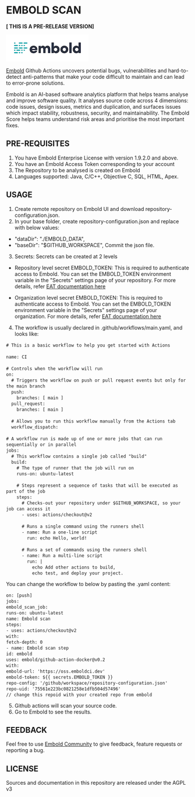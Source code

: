 # EMBOLD SCAN

**[ THIS IS A PRE-RELEASE VERSION]**

<img src="./images/embold-logo.png">

[Embold](https://embold.io) Github Actions uncovers potential bugs, vulnerabilities and hard-to-detect anti-patterns that make your code difficult to maintain and can lead to error-prone solutions.
 
Embold is an AI-based software analytics platform that helps teams analyse and improve software quality. It analyses source code across 4 dimensions: code issues, design issues, metrics and duplication, and surfaces issues which impact stability, robustness, security, and maintainability. The Embold Score helps teams understand risk areas and prioritise the most important fixes.
 
## PRE-REQUISITES
1. You have Embold Enterprise License with version 1.9.2.0 and above.
2. You have an Embold Access Token corresponding to your account
3. The Repository to be analysed is created on Embold
4. Languages supported: Java, C/C++, Objective C, SQL, HTML, Apex.



## USAGE

1.	Create remote repository on Embold UI and download repository-configuration.json. 
2.	In your base folder, create repository-configuration.json and replace with below values:
   - "dataDir": "./EMBOLD_DATA",
   - "baseDir": "$GITHUB_WORKSPACE",
Commit the json file.
3.	Secrets: Secrets can be created at 2 levels
 - Repository level secret 
   EMBOLD_TOKEN: This is required to authenticate access to Embold. 
   You can set the EMBOLD_TOKEN environment variable in the "Secrets" settings page of your repository. For more details, refer [EAT documentation here](https://docs.embold.io/embold-access-token-eat/#embold-access-token-eat)
 
  - Organization level secret
   EMBOLD_TOKEN: This is required to authenticate access to Embold. 
   You can set the EMBOLD_TOKEN environment variable in the "Secrets" settings page of your organization. For more details, refer [EAT documentation here](https://docs.embold.io/embold-access-token-eat/#embold-access-token-eat)
 
4.	The workflow is usually declared in .github/workflows/main.yaml, and looks like:

```
# This is a basic workflow to help you get started with Actions

name: CI

# Controls when the workflow will run
on:
  # Triggers the workflow on push or pull request events but only for the main branch
  push:
    branches: [ main ]
  pull_request:
    branches: [ main ]

  # Allows you to run this workflow manually from the Actions tab
  workflow_dispatch:

# A workflow run is made up of one or more jobs that can run sequentially or in parallel
jobs:
  # This workflow contains a single job called "build"
  build:
    # The type of runner that the job will run on
    runs-on: ubuntu-latest

    # Steps represent a sequence of tasks that will be executed as part of the job
    steps:
      # Checks-out your repository under $GITHUB_WORKSPACE, so your job can access it
      - uses: actions/checkout@v2

      # Runs a single command using the runners shell
      - name: Run a one-line script
        run: echo Hello, world!

      # Runs a set of commands using the runners shell
      - name: Run a multi-line script
        run: |
          echo Add other actions to build,
          echo test, and deploy your project.
```



You can change the workflow to below by pasting the .yaml content:
```
on: [push]
jobs:
embold_scan_job:
runs-on: ubuntu-latest
name: Embold scan
steps:
- uses: actions/checkout@v2
with:
fetch-depth: 0
- name: Embold scan step
id: embold
uses: embold/github-action-docker@v0.2
with:
embold-url: 'https://oss.emboldci.dev'
embold-token: ${{ secrets.EMBOLD_TOKEN }}
repo-config: '/github/workspace/repository-configuration.json'
repo-uid: '75561e223bc0821258e1dfb504d57496' 
// change this repoid with your created repo from embold 
```

5.	Github actions will scan your source code.
6.	Go to Embold to see the results. 

## FEEDBACK
Feel free to use [Embold Community](https://community.embold.io) to give feedback, feature requests or reporting a bug. 
## LICENSE
Sources and documentation in this repository are released under the AGPL v3
